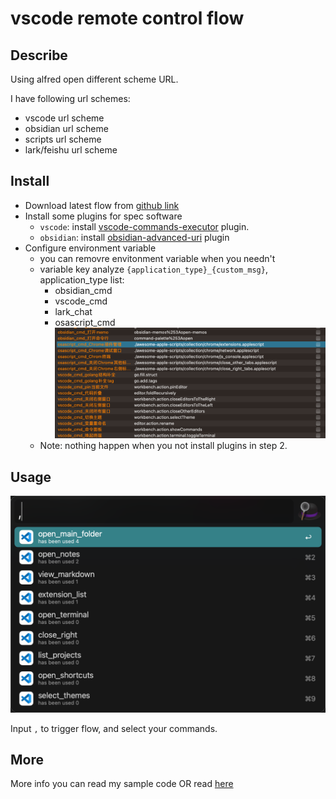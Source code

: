 # vscode remote control flow

## Describe

Using alfred open different scheme URL.

I have following url schemes:
*  vscode url scheme
*  obsidian url scheme
*  scripts url scheme
*  lark/feishu url scheme

## Install

* Download latest flow from [github link](https://github.com/o98k-ok/url-scheme-flow/releases)
* Install some plugins for spec software
  * `vscode`: install [vscode-commands-executor](https://marketplace.visualstudio.com/items?itemName=ionutvmi.vscode-commands-executor) plugin.
  * `obsidian`: install [obsidian-advanced-uri](https://github.com/Vinzent03/obsidian-advanced-uri) plugin
* Configure environment variable
  * you can removre envitonment variable when you needn't 
  * variable key analyze `{application_type}_{custom_msg}`, application_type list:
    * obsidian_cmd
    * vscode_cmd
    * lark_chat
    * osascript_cmd
  ![alt text](./assets/20240407.png)
  * Note: nothing happen when you not install plugins in step 2.

## Usage
![](assets/20221021104702.png)  

Input `,` to trigger flow, and select your commands.


## More

More info you can read my  sample code OR read [here](https://github.com/o98k-ok/url-scheme)